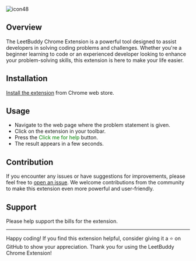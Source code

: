 ![icon48](https://github.com/ssc3/leetbuddy.github.io/assets/3619841/9cd0d700-b412-4223-9fd3-36d24bccfc74)


## Overview

The LeetBuddy Chrome Extension is a powerful tool designed to assist developers in solving coding problems and challenges. Whether you're a beginner learning to code or an experienced developer looking to enhance your problem-solving skills, this extension is here to make your life easier.

## Installation

[Install the extension](https://chrome.google.com/webstore/detail/leetbuddy/gjbogplpdlgmojginmempnicbpbledkn) from Chrome web store.

## Usage
- Navigate to the web page where the problem statement is given.
- Click on the extension in your toolbar.
- Press the <span style="color:green">Click me for help</span> button.
- The result appears in a few seconds.

## Contribution
If you encounter any issues or have suggestions for improvements, please feel free to [open an issue](https://github.com/ssc3/leetbuddy.github.io/issues). We welcome contributions from the community to make this extension even more powerful and user-friendly.

## Support
Please help support the bills for the extension.


---

Happy coding! If you find this extension helpful, consider giving it a ⭐ on GitHub to show your appreciation. Thank you for using the LeetBuddy Chrome Extension!
